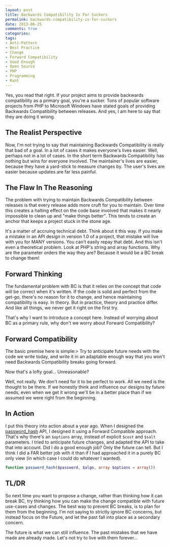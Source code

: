 ```yaml
---
layout: post
title: Backwards Compatibility Is For Suckers
permalink: backwards-compatibility-is-for-suckers
date: 2013-06-25
comments: true
categories:
tags:
- Anti-Pattern
- Best Practice
- Change
- Forward Compatibility
- Good Enough
- Open Source
- PHP
- Programming
- Rant
---
```


Yes, you read that right. If your project aims to provide backwards compatibility as a primary goal, you're a sucker. Tons of popular software projects from PHP to Microsoft Windows have stated goals of providing Backwards Compatibility between releases. And yes, I am here to say that they are doing it wrong.
<!--more-->

## The Realist Perspective


Now, I'm not trying to say that maintaining Backwards Compatibility is really that bad of a goal. In a lot of cases it makes everyone's lives easier. Well, perhaps not in a lot of cases. In the short term Backwards Compatibility has nothing but wins for everyone involved. The maintainer's lives are easier, because they have a yard-stick to measure changes by. The user's lives are easier because updates are far less painful.
## The Flaw In The Reasoning


The problem with trying to maintain Backwards Compatibility between releases is that every release adds more cruft for you to maintain. Over time this creates a halting effect on the code base involved that makes it nearly impossible to clean up and "make things better". This tends to create an anchor that keeps a project stuck in the stone age. 

It's a matter of accruing technical debt. Think about it this way. If you make a mistake in an API design in version 1.0 of a project, that mistake will live with you for MANY versions. You can't easily repay that debt. And this isn't even a theoretical problem. Look at PHP's string and array functions. Why are the parameter orders the way they are? Because it would be a BC break to change them!
## Forward Thinking


The fundamental problem with BC is that it relies on the concept that code will be correct when it's written. If the code is solid and perfect from the get-go, there's no reason for it to change, and hence maintaining compatibility is easy. In theory. But in practice, theory and practice differ. And like all things, we never get it right on the first try.

That's why I want to introduce a concept here. Instead of worrying about BC as a primary rule, why don't we worry about Forward Compatibility? 
## Forward Compatibility


The basic premise here is simple:> Try to anticipate future needs with the code we write today, and write it in an adaptable enough way that you won't need Backwards Compatibility breaks going forward.


Now that's a lofty goal... Unreasonable?

Well, not really. We don't need for it to be perfect to work. All we need is the thought to be there. If we honestly think and influence our designs by future needs, even when we get it wrong we'll be in a better place than if we assumed we were right from the beginning.
## In Action


I put this theory into action about a year ago. When I designed the [password_hash](https://wiki.php.net/rfc/password_hash) API, I designed it using a Forward Compatible approach. That's why there's an `$options` array, instead of explicit `$cost` and `$salt` parameters. I tried to anticipate future changes, and adapted the API to take that into account. Did I do a good enough job? Only the future can tell. But I think I did a FAR better job with it than if I had approached it in a purely BC only view (in which case I could do whatever I wanted).
```php
function password_hash($password, $algo, array $options = array())

```
## TL/DR


So next time you want to propose a change, rather than thinking how it can break BC, try thinking how you can make the change compatible with future use-cases and changes. The best way to prevent BC breaks, is to plan for them from the beginning. I'm not saying to strictly ignore BC concerns, but instead focus on the Future, and let the past fall into place as a secondary concern.

The future is what we can still influence. The past mistakes that we have made are already made. Let's not try to live with them forever...